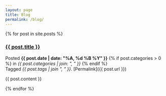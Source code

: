 ```yaml
---
layout: page
title: Blog
permalink: /blog/
---
```


{% for post in site.posts %}

### <a href="{{ post.url }}">{{ post.title }}</a>

Posted **{{ post.date | date: "%A, %d %B %Y" }}** {% if post.categories > 0 %} in *{{ post.categories | join: ", " }}* {% endif %}  
Tagged *{{ post.tags | join ", " }}*. 
[Permalink]({{ post.url }})

{{ post.content }}

{% endfor %}